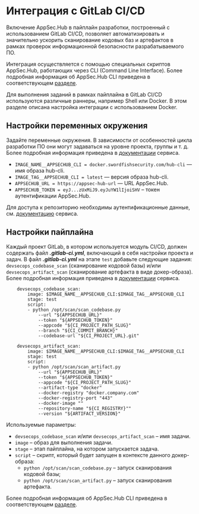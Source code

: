 # Интеграция с GitLab CI/CD

Включение AppSec.Hub в пайплайн разработки, построенный с использованием GitLab CI/CD, позволяет автоматизировать и значительно ускорить сканирование кодовых баз и артефактов в рамках проверок информационной безопасности разрабатываемого ПО.

Интеграция осуществляется с помощью специальных скриптов AppSec.Hub, работающих через CLI (Command Line Interface). Более подробная информация об AppSec.Hub CLI приведена в соответствующем [разделе](../ii/cli.md).

Для выполнения заданий в рамках пайплайна в GitLab CI/CD используются различные раннеры, например Shell или Docker. В этом разделе описана настройка интеграции с использованием Docker.

## Настройки переменных окружения

Задайте переменные окружения. В зависимости от особенностей цикла разработки ПО они могут задаваться на уровне проекта, группы и т. д. 
Более подробная информация приведена в [документации](https://docs.gitlab.com/ee/ci/variables/) сервиса.

* `IMAGE_NAME__APPSECHUB_CLI = docker.swordfishsecurity.com/hub-cli` — имя образа hub-cli.
* `IMAGE_TAG__APPSECHUB_CLI = latest` — версия образа hub-cli.
* `APPSECHUB_URL = https://appsec-hub-url` — URL AppSec.Hub.
* `APPSECHUB_TOKEN = eyJ...zUxMiJ9.eyJuYW1lIjoiSHV` – токен аутентификации AppSec.Hub.

Для доступа к репозиторию необходимы аутентификационные данные, см. [документацию](https://docs.gitlab.com/ee/ci/docker/using_docker_images.html#access-an-image-from-a-private-container-registry) сервиса.

## Настройки пайплайна

Каждый проект GitLab, в котором используется модуль CI/CD, должен содержать файл ***.gitlab-ci.yml***, включающий в себя настройки проекта и задач. В файл ***.gitlab-ci.yml*** на этапе `test` добавьте следующие задания: `devsecops_codebase_scan` (сканирование кодовой базы) и/или `devsecops_artifact_scan` (сканирование артефакта в виде докер-образа). Более подробная информация приведена в [документации](https://docs.gitlab.com/ee/ci/yaml/) сервиса.

        devsecops_codebase_scan:
            image: $IMAGE_NAME__APPSECHUB_CLI:$IMAGE_TAG__APPSECHUB_CLI
            stage: test
            script:
            - python /opt/scan/scan_codebase.py
                --url "${APPSECHUB_URL}"
                --token "${APPSECHUB_TOKEN}"
                --appcode "${CI_PROJECT_PATH_SLUG}"
                --branch "${CI_COMMIT_BRANCH}"
                --codebase-url "${CI_PROJECT_URL}.git"

        devsecops_artifact_scan:
            image: $IMAGE_NAME__APPSECHUB_CLI:$IMAGE_TAG__APPSECHUB_CLI
            stage: test
            script:
            - python /opt/scan/scan_artifact.py
                --url "${APPSECHUB_URL}"
                --token "${APPSECHUB_TOKEN}"
                --appcode "${CI_PROJECT_PATH_SLUG}"
                --artifact-type "docker"
                --docker-registry "docker.company.com"
                --docker-registry-port "443"
                --docker-image ""
                --repository-name "${CI_REGISTRY}""
                --version "${ARTIFACT_VERSION}"

Используемые параметры:

* `devsecops_codebase_scan` и/или `devsecops_artifact_scan` – имя задачи.
* `image` – образ для выполнения задачи.
* `stage` – этап пайплайна, на котором запускается задача.
* `script` – скрипт, который будет запущен в контексте данного докер-образа:
    * `python /opt/scan/scan_codebase.py` – запуск сканирования кодовой базы;
    * `python /opt/scan/scan_artifact.py` – запуск сканирования артефакта.
        
Более подробная информация об AppSec.Hub CLI приведена в соответствующем [разделе](../ii/cli.md).